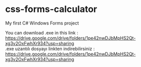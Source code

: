 # css-forms-calculator
My first C# Windows Forms project



You can download .exe in this link : https://drive.google.com/drive/folders/1pe42nwDJbMpHS2Qt-xg3v2OxFwhXr934?usp=sharing   
.exe uzantılı dosyayı linkten indirebilirsiniz : https://drive.google.com/drive/folders/1pe42nwDJbMpHS2Qt-xg3v2OxFwhXr934?usp=sharing
